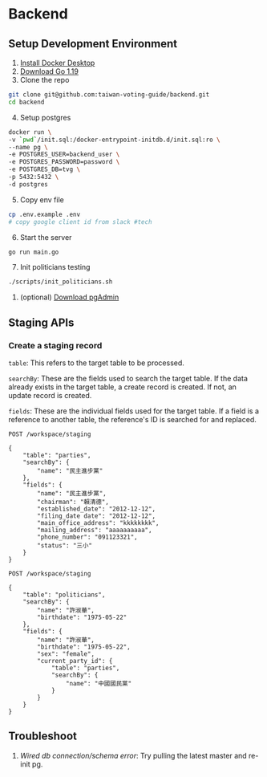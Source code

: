 # Backend

## Setup Development Environment

1. [Install Docker Desktop](https://www.docker.com/get-started/)
1. [Download Go 1.19](https://go.dev/dl/)
1. Clone the repo

```sh
git clone git@github.com:taiwan-voting-guide/backend.git
cd backend
```

4. Setup postgres

```sh
docker run \
-v `pwd`/init.sql:/docker-entrypoint-initdb.d/init.sql:ro \
--name pg \
-e POSTGRES_USER=backend_user \
-e POSTGRES_PASSWORD=password \
-e POSTGRES_DB=tvg \
-p 5432:5432 \
-d postgres
```

5. Copy env file

```sh
cp .env.example .env
# copy google client id from slack #tech
```

6. Start the server

```sh
go run main.go
```

7. Init politicians testing

```sh
./scripts/init_politicians.sh
```

1. (optional) [Download pgAdmin](https://www.pgadmin.org/download/)

## Staging APIs

### Create a staging record
`table`: This refers to the target table to be processed.

`searchBy`: These are the fields used to search the target table. If the data already exists in the target table, a create record is created. If not, an update record is created.

`fields`: These are the individual fields used for the target table. If a field is a reference to another table, the reference's ID is searched for and replaced.

```
POST /workspace/staging

{
    "table": "parties",
    "searchBy": {
        "name": "民主進步黨" 
    },
    "fields": {
        "name": "民主進步黨",
        "chairman": "賴清德",
        "established_date": "2012-12-12",
        "filing_date date": "2012-12-12",
        "main_office_address": "kkkkkkkk",
        "mailing_address": "aaaaaaaaaa",
        "phone_number": "091123321",
        "status": "三小"
    }
}
```
```
POST /workspace/staging

{
    "table": "politicians",
    "searchBy": {
        "name": "許淑華",
        "birthdate": "1975-05-22"
    },
    "fields": {
        "name": "許淑華",
        "birthdate": "1975-05-22",
        "sex": "female",
        "current_party_id": {
            "table": "parties",
            "searchBy": {
                "name": "中國國民黨"
            }
        }
    }
}
```

## Troubleshoot

1. _Wired db connection/schema error_: Try pulling the latest master and re-init pg.
